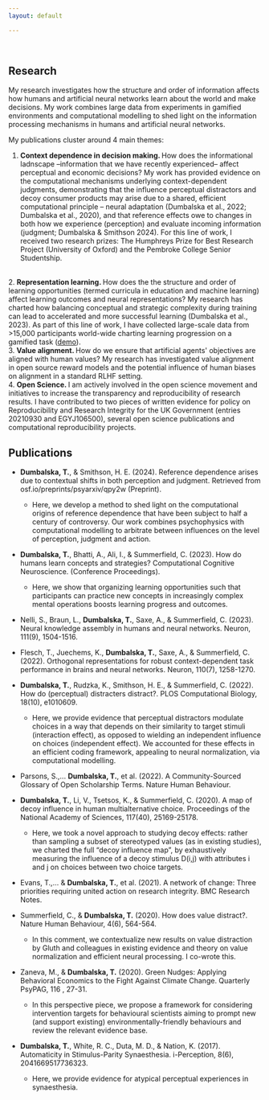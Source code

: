 ```yaml
---
layout: default

---
```


<br>

## Research 

My research investigates how the structure and order of information affects how humans and artificial neural networks learn about the world and make decisions. My work combines large data from experiments in gamified environments and computational modelling to shed light on the information processing mechanisms in humans and artificial neural networks. 

My publications cluster around 4 main themes:
 1. <b> Context dependence in decision making. </b> How does the informational ladnscape –information that we have recently experienced– affect perceptual and economic decisions? My work has provided evidence on the computational mechanisms underlying context-dependent judgments, demonstrating that the influence perceptual distractors and decoy consumer products may arise due to a shared, efficient computational principle – neural adaptation (Dumbalska et al., 2022; Dumbalska et al., 2020), and that reference effects owe to changes in both how we experience (perception) and evaluate incoming information (judgment; Dumbalska & Smithson 2024). For this line of work, I received two research prizes: The Humphreys Prize for Best Research Project (University of Oxford) and the Pembroke College Senior Studentship.
 <br>
 2. <b> Representation learning. </b> How does the the structure and order of learning opportunities (termed curricula in education and machine learning) affect learning outcomes and neural representations? My research has charted how balancing conceptual and strategic complexity during training can lead to accelerated and more successful learning (Dumbalska et al., 2023). As part of this line of work, I have collected large-scale data from >15,000 participants world-wide charting learning progression on a gamified task (<a href="https://atomsrivet.github.io/roomworld/index_game.html">demo</a>).
 <br>
 3. <b> Value alignment. </b> How do we ensure that artificial agents' objectives are aligned with human values? My research has investigated value alignment in open source reward models and the potential influence of human biases on alignment in a standard RLHF setting.
 <br>
 4. <b> Open Science. </b> I am actively involved in the open science movement and initiatives to increase the transparency and reproducibility of research results. I have contributed to two pieces of written evidence for policy on Reproducibility and Research Integrity for the UK Government (entries 20210930 and EGYJ106500), several open science publications and computational reproducibility projects.

<br>

## Publications

- <b>Dumbalska, T.</b>, & Smithson, H. E. (2024). Reference dependence arises due to contextual shifts in both perception and judgment. Retrieved from osf.io/preprints/psyarxiv/qpy2w (Preprint).
  - Here, we develop a method to shed light on the computational origins of reference dependence that have been subject to half a century of controversy. Our work combines psychophysics with computational modelling to arbitrate between influences on the level of perception, judgment and action.

- <b>Dumbalska, T.</b>, Bhatti, A., Ali, I., & Summerfield, C. (2023). How do humans learn concepts and strategies? Computational Cognitive Neuroscience. (Conference Proceedings).
  - Here, we show that organizing learning opportunities such that participants can practice new concepts in increasingly complex mental operations boosts learning progress and outcomes.

- Nelli, S., Braun, L., <b>Dumbalska, T.</b>, Saxe, A., & Summerfield, C. (2023). Neural knowledge assembly in humans and neural networks. Neuron, 111(9), 1504-1516.

- Flesch, T., Juechems, K., <b>Dumbalska, T.</b>, Saxe, A., & Summerfield, C. (2022). Orthogonal representations for robust context-dependent task performance in brains and neural networks. Neuron, 110(7), 1258-1270.

- <b>Dumbalska, T.</b>, Rudzka, K., Smithson, H. E., & Summerfield, C. (2022). How do (perceptual) distracters distract?. PLOS Computational Biology, 18(10), e1010609.
  - Here, we provide evidence that perceptual distractors modulate choices in a way that depends on their similarity to target stimuli (interaction effect), as opposed to wielding an independent influence on choices (independent effect). We accounted for these effects in an efficient coding framework, appealing to neural normalization, via computational modelling.

- Parsons, S.,... <b>Dumbalska, T.</b>, et al. (2022). A Community-Sourced Glossary of Open Scholarship Terms. Nature Human Behaviour.

- <b>Dumbalska, T.</b>, Li, V., Tsetsos, K., & Summerfield, C. (2020). A map of decoy influence in human multialternative choice. Proceedings of the National Academy of Sciences, 117(40), 25169-25178.
  - Here, we took a novel approach to studying decoy effects: rather than sampling a subset of stereotyped values (as in existing studies), we charted the full “decoy influence map”, by exhaustively measuring the influence of a decoy stimulus D(i,j) with attributes i and j on choices between two choice targets.

- Evans, T.,… & <b>Dumbalska, T.</b>, et al. (2021). A network of change: Three priorities requiring united action on research integrity. BMC Research Notes.

- Summerfield, C., & <b>Dumbalska, T.</b> (2020). How does value distract?. Nature Human Behaviour, 4(6), 564-564.
  - In this comment, we contextualize new results on value distraction by Gluth and colleagues in existing evidence and theory on value normalization and efficient neural processing. I co-wrote this.

- Zaneva, M., & <b>Dumbalska, T.</b> (2020). Green Nudges: Applying Behavioral Economics to the Fight Against Climate Change. Quarterly PsyPAG, 116 , 27-31.
  - In this perspective piece, we propose a framework for considering intervention targets for behavioural scientists aiming to prompt new (and support existing) environmentally-friendly behaviours and review the relevant evidence base. 
  
- <b>Dumbalska, T.</b>, White, R. C., Duta, M. D., & Nation, K. (2017). Automaticity in Stimulus-Parity Synaesthesia. i-Perception, 8(6), 2041669517736323.
  - Here, we provide evidence for atypical perceptual experiences in synaesthesia.


